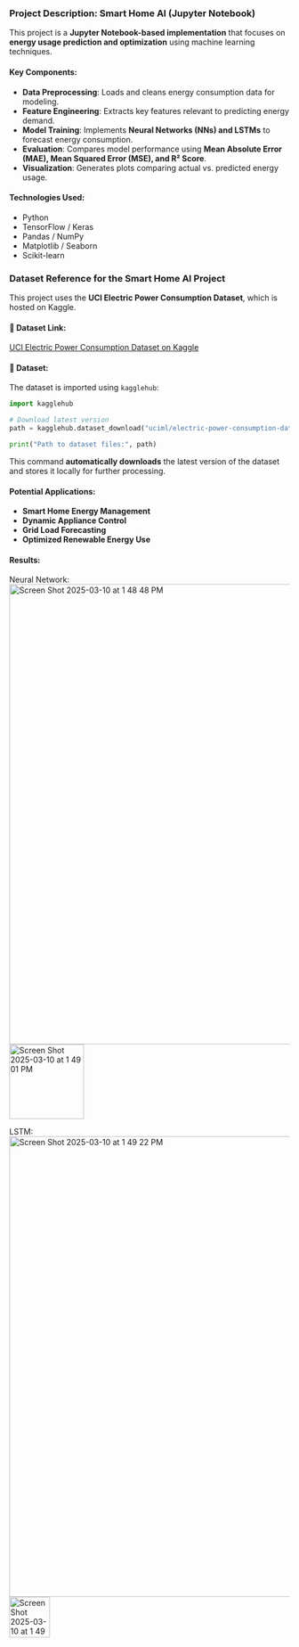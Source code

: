 ### **Project Description: Smart Home AI (Jupyter Notebook)**
This project is a **Jupyter Notebook-based implementation** that focuses on **energy usage prediction and optimization** using machine learning techniques. 

#### **Key Components:**
- **Data Preprocessing**: Loads and cleans energy consumption data for modeling.
- **Feature Engineering**: Extracts key features relevant to predicting energy demand.
- **Model Training**: Implements **Neural Networks (NNs) and LSTMs** to forecast energy consumption.
- **Evaluation**: Compares model performance using **Mean Absolute Error (MAE), Mean Squared Error (MSE), and R² Score**.
- **Visualization**: Generates plots comparing actual vs. predicted energy usage.

#### **Technologies Used:**
- Python
- TensorFlow / Keras
- Pandas / NumPy
- Matplotlib / Seaborn
- Scikit-learn

### **Dataset Reference for the Smart Home AI Project**
This project uses the **UCI Electric Power Consumption Dataset**, which is hosted on Kaggle.

#### **📌 Dataset Link:**
[UCI Electric Power Consumption Dataset on Kaggle](https://www.kaggle.com/datasets/uciml/electric-power-consumption-data-set)

#### **📜 Dataset:**
The dataset is imported using `kagglehub`:
```python
import kagglehub

# Download latest version
path = kagglehub.dataset_download("uciml/electric-power-consumption-data-set")

print("Path to dataset files:", path)
```
This command **automatically downloads** the latest version of the dataset and stores it locally for further processing.

#### **Potential Applications:**
- **Smart Home Energy Management**
- **Dynamic Appliance Control**
- **Grid Load Forecasting**
- **Optimized Renewable Energy Use**

#### Results:
Neural Network:
<img width="826" alt="Screen Shot 2025-03-10 at 1 48 48 PM" src="https://github.com/user-attachments/assets/f3f48032-8d18-48b3-8a1c-8e72877aa07f" />
<img width="134" alt="Screen Shot 2025-03-10 at 1 49 01 PM" src="https://github.com/user-attachments/assets/a815ac3f-f20d-4b32-84e7-5511088b85d7" />

LSTM:
<img width="827" alt="Screen Shot 2025-03-10 at 1 49 22 PM" src="https://github.com/user-attachments/assets/e53c614a-e0f3-4bf3-a249-dfa18b30a376" />
<img width="73" alt="Screen Shot 2025-03-10 at 1 49 30 PM" src="https://github.com/user-attachments/assets/a37c8715-06dd-4818-b957-0c710f6095e1" />

